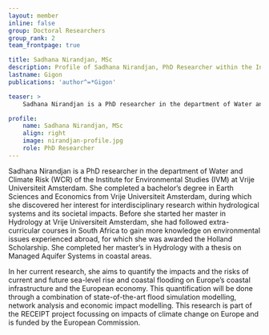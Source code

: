 ```yaml
---
layout: member
inline: false
group: Doctoral Researchers
group_rank: 2
team_frontpage: true

title: Sadhana Nirandjan, MSc
description: Profile of Sadhana Nirandjan, PhD Researcher within the Infrastructure Group.
lastname: Gigon
publications: 'author^=*Gigon'

teaser: >
    Sadhana Nirandjan is a PhD researcher in the department of Water and Climate Risk (WCR) of the Institute for Environmental Studies (IVM) at Vrije Universiteit Amsterdam.

profile:
    name: Sadhana Nirandjan, MSc
    align: right
    image: nirandjan-profile.jpg
    role: PhD Researcher
---
```


Sadhana Nirandjan is a PhD researcher in the department of Water and Climate Risk (WCR) of the Institute for Environmental Studies (IVM) at Vrije Universiteit Amsterdam. She completed a bachelor’s degree in Earth Sciences and Economics from Vrije Universiteit Amsterdam, during which she discovered her interest for interdisciplinary research within hydrological systems and its societal impacts. Before she started her master in Hydrology at Vrije Universiteit Amsterdam, she had followed extra-curricular courses in South Africa to gain more knowledge on environmental issues experienced abroad, for which she was awarded the Holland Scholarship. She completed her master’s in Hydrology with a thesis on Managed Aquifer Systems in coastal areas.

In her current research, she aims to quantify the impacts and the risks of current and future sea-level rise and coastal flooding on Europe’s coastal infrastructure and the European economy. This quantification will be done through a combination of state-of-the-art flood simulation modelling, network analysis and economic impact modelling. This research is part of the RECEIPT project focussing on impacts of climate change on Europe and is funded by the European Commission.
